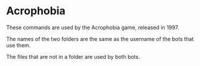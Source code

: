 # Acrophobia
These commands are used by the Acrophobia game, released in 1997.

The names of the two folders are the same as the username of the bots that use them.

The files that are not in a folder are used by both bots.

